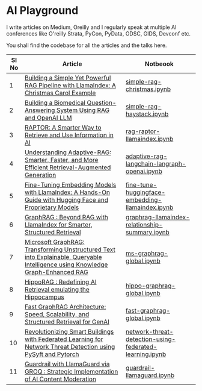# AI Playground

I write articles on Medium, Oreilly and I regularly speak at multiple AI conferences like O'reilly Strata,
PyCon, PyData, ODSC, GIDS, Devconf etc.

You shall find the codebase for all the articles and the talks here.

| Sl No | Article                                                                                                                                                                                                                                                                  | Notbeook                                                                                                                          |
|-------|--------------------------------------------------------------------------------------------------------------------------------------------------------------------------------------------------------------------------------------------------------------------------|-----------------------------------------------------------------------------------------------------------------------------------|
| 1     | [Building a Simple Yet Powerful RAG Pipeline with LlamaIndex: A Christmas Carol Example](https://medium.com/@tuhinsharma121/building-a-simple-yet-powerful-rag-pipeline-with-llamaindex-a-christmas-carol-example-077f01062de1)                                          | [simple-rag-christmas.ipynb](rag/simple-rag/llamaindex-rag/simple-rag-christmas.ipynb)                                            |
| 2     | [Building a Biomedical Question-Answering System Using RAG and OpenAI LLM](https://medium.com/@tuhinsharma121/building-a-biomedical-question-answering-system-using-rag-and-openai-llm-b9c3502fd287)                                                                     | [simple-rag-haystack.ipynb](rag/simple-rag/simple-rag-haystack.ipynb)                                                             |
| 3     | [RAPTOR: A Smarter Way to Retrieve and Use Information in AI](https://medium.com/@tuhinsharma121/raptor-a-smarter-way-to-retrieve-and-use-information-in-ai-fd3cb68a6f2f)                                                                                                | [rag-raptor-llamaindex.ipynb](rag/raptor/rag-raptor-llamaindex.ipynb)                                                             |
| 4     | [Understanding Adaptive-RAG: Smarter, Faster, and More Efficient Retrieval-Augmented Generation](https://medium.com/@tuhinsharma121/understanding-adaptive-rag-smarter-faster-and-more-efficient-retrieval-augmented-generation-38490b6acf88)                            | [adaptive-rag-langchain-langraph-openai.ipynb](rag/adaptive-rag/adaptive-rag-langchain-langraph-openai.ipynb)                     |
| 5     | [Fine-Tuning Embedding Models with LlamaIndex: A Hands-On Guide with Hugging Face and Proprietary Models](https://medium.com/@tuhinsharma121/fine-tuning-embedding-models-with-llamaindex-a-hands-on-guide-with-hugging-face-and-proprietary-ae1732dc814a)               | [fine-tune-huggingface-embedding-llamaindex.ipynb](fine-tune/vanilla-embedding/fine-tune-huggingface-embedding-llamaindex.ipynb)  |
| 6     | [GraphRAG : Beyond RAG with LlamaIndex for Smarter, Structured Retrieval](https://medium.com/@tuhinsharma121/beyond-rag-building-a-graphrag-pipeline-with-llamaindex-for-smarter-structured-retrieval-3e5489b0062c)                                                      | [graphrag-llamaindex-relationship-summary.ipynb](rag/graphrag/llamaindex-graphrag/graphrag-llamaindex-relationship-summary.ipynb) |
| 7     | [Microsoft GraphRAG: Transforming Unstructured Text into Explainable, Queryable Intelligence using Knowledge Graph-Enhanced RAG](https://medium.com/@tuhinsharma121/knowledge-graph-enhanced-rag-transforming-unstructured-text-into-explainable-queryable-89fb53e1ce14) | [ms-graphrag-global.ipynb](rag/graphrag/ms-graphrag/ms-graphrag-global.ipynb)                                                     |
| 8     | [HippoRAG : Redefining AI Retrieval emulating the Hippocampus](https://medium.com/@tuhinsharma121/how-hipporag-mimics-human-memory-for-smarter-ai-search-86097e1f7bf2)                                                                                                   | [hippo-graphrag-global.ipynb](rag/graphrag/hippo-graphrag/hippo-graphrag-global.ipynb)                                            |
| 9     | [Fast GraphRAG Architecture: Speed, Scalability, and Structured Retrieval for GenAI](https://medium.com/@tuhinsharma121/fast-graphrag-architecture-speed-scalability-and-structured-retrieval-for-genai-130096cf5d03)                                                    | [fast-graphrag-global.ipynb](rag/graphrag/fast-graphrag/fast-graphrag-global.ipynb)                                               |
| 10    | [Revolutionizing Smart Buildings with Federated Learning for Network Threat Detection using PySyft and Pytorch](https://medium.com/@tuhinsharma121/revolutionizing-smart-buildings-with-federated-learning-for-network-threat-detection-using-pysyft-1654da213ba8)       | [network-threat-detection-using-federated-learning.ipynb](federated-ml/network-threat-detection-using-federated-learning.ipynb)   |
| 11    | [Guardrail with LlamaGuard via GROQ : Strategic Implementation of AI Content Moderation](https://medium.com/@tuhinsharma121/guardrail-with-llamaguard-via-groq-strategic-implementation-of-ai-content-moderation-edbd215ea661)                                           | [guardrail-llamaguard.ipynb](guardrail/guardrail-llamaguard.ipynb)                                                                |